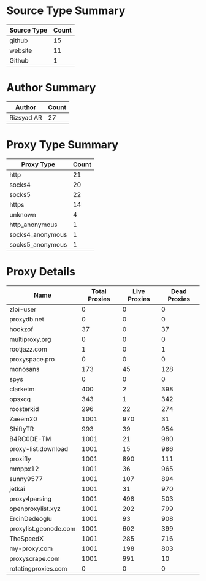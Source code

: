 # Source Type Summary

| Source Type | Count |
|-------------|-------|
| github | 15 |
| website | 11 |
| Github | 1 |


# Author Summary

| Author | Count |
|--------|-------|
| Rizsyad AR | 27 |


# Proxy Type Summary

| Proxy Type | Count |
|------------|-------|
| http | 21 |
| socks4 | 20 |
| socks5 | 22 |
| https | 14 |
| unknown | 4 |
| http_anonymous | 1 |
| socks4_anonymous | 1 |
| socks5_anonymous | 1 |


# Proxy Details

| Name | Total Proxies | Live Proxies | Dead Proxies |
|------|---------------|--------------|---------------|
| zloi-user | 0 | 0 | 0 |
| proxydb.net | 0 | 0 | 0 |
| hookzof | 37 | 0 | 37 |
| multiproxy.org | 0 | 0 | 0 |
| rootjazz.com | 1 | 0 | 1 |
| proxyspace.pro | 0 | 0 | 0 |
| monosans | 173 | 45 | 128 |
| spys | 0 | 0 | 0 |
| clarketm | 400 | 2 | 398 |
| opsxcq | 343 | 1 | 342 |
| roosterkid | 296 | 22 | 274 |
| Zaeem20 | 1001 | 970 | 31 |
| ShiftyTR | 993 | 39 | 954 |
| B4RC0DE-TM | 1001 | 21 | 980 |
| proxy-list.download | 1001 | 15 | 986 |
| proxifly | 1001 | 890 | 111 |
| mmppx12 | 1001 | 36 | 965 |
| sunny9577 | 1001 | 107 | 894 |
| jetkai | 1001 | 31 | 970 |
| proxy4parsing | 1001 | 498 | 503 |
| openproxylist.xyz | 1001 | 202 | 799 |
| ErcinDedeoglu | 1001 | 93 | 908 |
| proxylist.geonode.com | 1001 | 602 | 399 |
| TheSpeedX | 1001 | 285 | 716 |
| my-proxy.com | 1001 | 198 | 803 |
| proxyscrape.com | 1001 | 991 | 10 |
| rotatingproxies.com | 0 | 0 | 0 |
